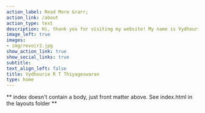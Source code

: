 ```yaml
---
action_label: Read More &rarr;
action_link: /about
action_type: text
description: Hi, thank you for visiting my website! My name is Vydhourie, and I'm a Statistics PhD student at the University of Washington. I was born and raised in Selangor, Malaysia. After completing my A-levels, I did my undergraduate degree at Princeton University. At Princeton, I majored in Mathematics, and minored in Theater, Applied and Computational Mathematics, and Statistics and Machine Learning. As an applied mathematician and statistician, I am very interested in solving problems in using mathematical tools and my interests in network science and probability. I am also very interested in initiatives to foster diversity and inclusion in STEM, especially in Mathematics. As a teacher and mentor, practicing inclusivity is a big focus of mine. As a playwright, a goal of mine is to celebrate underrepresented voices in these fields.
image_left: true
images:
- img/revoir2.jpg
show_action_link: true
show_social_links: true
subtitle: 
text_align_left: false
title: Vydhourie R T Thiyageswaran
type: home
---
```


** index doesn't contain a body, just front matter above.
See index.html in the layouts folder **
